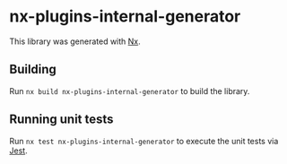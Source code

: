 # nx-plugins-internal-generator

This library was generated with [Nx](https://nx.dev).

## Building

Run `nx build nx-plugins-internal-generator` to build the library.

## Running unit tests

Run `nx test nx-plugins-internal-generator` to execute the unit tests via [Jest](https://jestjs.io).
